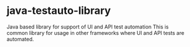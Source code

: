 # java-testauto-library
Java based library for support of UI and API test automation
This is common library for usage in other frameworks where UI and API tests are automated.
